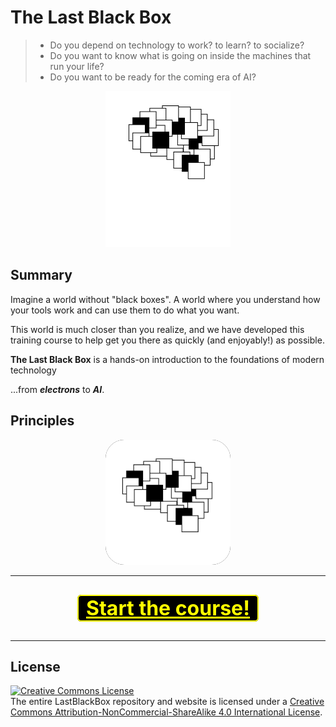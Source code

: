 # The Last Black Box

> - Do you depend on technology to work? to learn? to socialize?
> - Do you want to know what is going on inside the machines that run your life?
> - Do you want to be ready for the coming era of AI?

<p align="center">
<img src="course/_resources/designs/logo/animated/logo_NBB_profile_animated_repeat.svg" alt="LBB" width="200">
</p>

## Summary

Imagine a world without "black boxes". A world where you understand how your tools work and can use them to do what you want.

This world is much closer than you realize, and we have developed this training course to help get you there as quickly (and enjoyably!) as possible.

**The Last Black Box** is a hands-on introduction to the foundations of modern technology<p>...from ***electrons*** to ***AI***.

## Principles

<p align="center">
<img src="course/_resources/designs/logo/png/logo_NBB_white_text.png" alt="NBB" width="200" height="200" style="background-color:black; border-radius: 15%">
</p>

----

<p align="center" style="font-size:32px">
<a href="course/README.md" style="color: #FFFF00; background: #000000; border-color: #FFFF00; border-style: solid; border-width: 2px; border-radius:6px; padding-left:12px; padding-right:12px;"><b>Start the course!</b></a>
</p>

----

## License

<a rel="license" href="http://creativecommons.org/licenses/by-nc-sa/4.0/"><img alt="Creative Commons License" style="border-width:0" src="https://i.creativecommons.org/l/by-nc-sa/4.0/88x31.png" /></a><br />The entire LastBlackBox repository and website is licensed under a <a rel="license" href="http://creativecommons.org/licenses/by-nc-sa/4.0/">Creative Commons Attribution-NonCommercial-ShareAlike 4.0 International License</a>.
